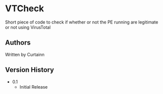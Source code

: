 # VTCheck
Short piece of code to check if whether or not the PE running are legitimate or not using VirusTotal

## Authors

Written by Curtainn

## Version History

* 0.1
    * Initial Release
